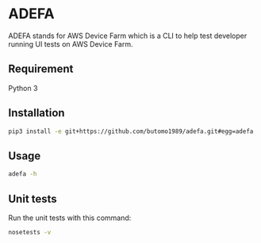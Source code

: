 ADEFA
=====

ADEFA stands for AWS Device Farm which is a CLI to help test developer running UI tests on AWS Device Farm.

Requirement
-----------

Python 3

Installation
------------

```bash
pip3 install -e git+https://github.com/butomo1989/adefa.git#egg=adefa
```

Usage
-----

```bash
adefa -h
```

Unit tests
----------

Run the unit tests with this command:

```bash
nosetests -v
```
